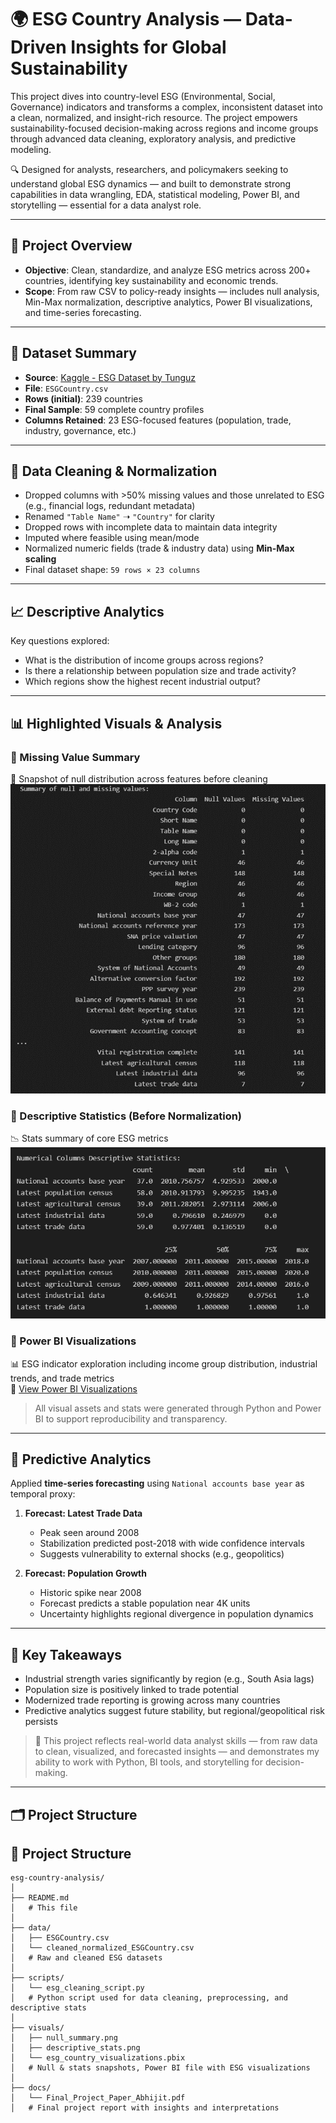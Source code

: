 # 🌍 ESG Country Analysis — Data-Driven Insights for Global Sustainability

This project dives into country-level ESG (Environmental, Social, Governance) indicators and transforms a complex, inconsistent dataset into a clean, normalized, and insight-rich resource. The project empowers sustainability-focused decision-making across regions and income groups through advanced data cleaning, exploratory analysis, and predictive modeling.

🔍 Designed for analysts, researchers, and policymakers seeking to understand global ESG dynamics — and built to demonstrate strong capabilities in data wrangling, EDA, statistical modeling, Power BI, and storytelling — essential for a data analyst role.

---

## 📌 Project Overview

- **Objective**: Clean, standardize, and analyze ESG metrics across 200+ countries, identifying key sustainability and economic trends.
- **Scope**: From raw CSV to policy-ready insights — includes null analysis, Min-Max normalization, descriptive analytics, Power BI visualizations, and time-series forecasting.

---

## 📁 Dataset Summary

- **Source**: [Kaggle - ESG Dataset by Tunguz](https://www.kaggle.com/datasets/tunguz/environment-social-and-governance-data)
- **File**: `ESGCountry.csv`
- **Rows (initial)**: 239 countries
- **Final Sample**: 59 complete country profiles
- **Columns Retained**: 23 ESG-focused features (population, trade, industry, governance, etc.)

---

## 🧹 Data Cleaning & Normalization

- Dropped columns with >50% missing values and those unrelated to ESG (e.g., financial logs, redundant metadata)
- Renamed `"Table Name"` ➝ `"Country"` for clarity
- Dropped rows with incomplete data to maintain data integrity
- Imputed where feasible using mean/mode
- Normalized numeric fields (trade & industry data) using **Min-Max scaling**
- Final dataset shape: `59 rows × 23 columns`

---

## 📈 Descriptive Analytics

Key questions explored:
- What is the distribution of income groups across regions?
- Is there a relationship between population size and trade activity?
- Which regions show the highest recent industrial output?

---

## 📊 Highlighted Visuals & Analysis

### 📌 Missing Value Summary
🧼 Snapshot of null distribution across features before cleaning  
![Null Summary](./visuals/null_summary.png)

### 📌 Descriptive Statistics (Before Normalization)
📉 Stats summary of core ESG metrics  
![Descriptive Stats](./visuals/descriptive_stats.png)

### 📌 Power BI Visualizations
📊 ESG indicator exploration including income group distribution, industrial trends, and trade metrics  
📁 [View Power BI Visualizations](./visuals/esg_country_visualizations.pbix)

> All visual assets and stats were generated through Python and Power BI to support reproducibility and transparency.

---

## 🔮 Predictive Analytics

Applied **time-series forecasting** using `National accounts base year` as temporal proxy:

1. **Forecast: Latest Trade Data**  
   - Peak seen around 2008  
   - Stabilization predicted post-2018 with wide confidence intervals  
   - Suggests vulnerability to external shocks (e.g., geopolitics)

2. **Forecast: Population Growth**  
   - Historic spike near 2008  
   - Forecast predicts a stable population near 4K units  
   - Uncertainty highlights regional divergence in population dynamics

---

## 🧠 Key Takeaways

- Industrial strength varies significantly by region (e.g., South Asia lags)
- Population size is positively linked to trade potential
- Modernized trade reporting is growing across many countries
- Predictive analytics suggest future stability, but regional/geopolitical risk persists

> 📌 This project reflects real-world data analyst skills — from raw data to clean, visualized, and forecasted insights — and demonstrates my ability to work with Python, BI tools, and storytelling for decision-making.

---

## 🗂️ Project Structure

## 📁 Project Structure

```
esg-country-analysis/
│
├── README.md
│   # This file
│
├── data/
│   ├── ESGCountry.csv
│   └── cleaned_normalized_ESGCountry.csv
│   # Raw and cleaned ESG datasets
│
├── scripts/
│   └── esg_cleaning_script.py
│   # Python script used for data cleaning, preprocessing, and descriptive stats
│
├── visuals/
│   ├── null_summary.png
│   ├── descriptive_stats.png
│   └── esg_country_visualizations.pbix
│   # Null & stats snapshots, Power BI file with ESG visualizations
│
├── docs/
│   └── Final_Project_Paper_Abhijit.pdf
│   # Final project report with insights and interpretations
```
